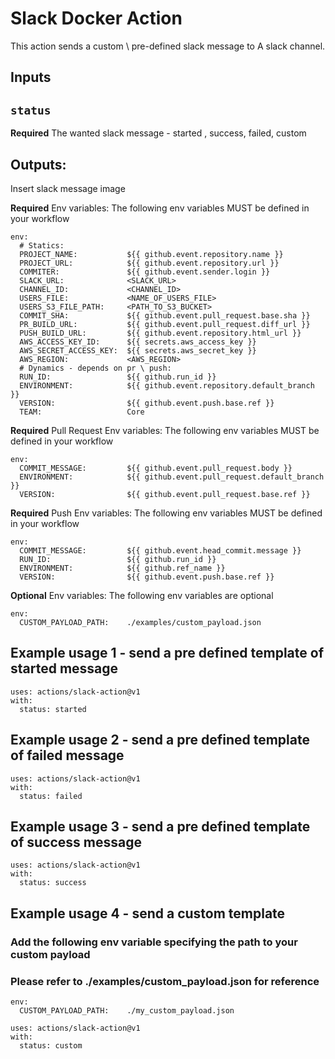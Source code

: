 # Slack Docker Action

This action sends a custom \ pre-defined slack message to A slack channel.

## Inputs

## `status`

**Required** The wanted slack message - started , success, failed, custom

## Outputs:
Insert slack message image



**Required** Env variables: The following env variables MUST be defined in your workflow
```
env:
  # Statics:
  PROJECT_NAME:           ${{ github.event.repository.name }}
  PROJECT_URL:            ${{ github.event.repository.url }}
  COMMITER:               ${{ github.event.sender.login }}
  SLACK_URL:              <SLACK_URL>
  CHANNEL_ID:             <CHANNEL_ID>
  USERS_FILE:             <NAME_OF_USERS_FILE>
  USERS_S3_FILE_PATH:     <PATH_TO_S3_BUCKET>
  COMMIT_SHA:             ${{ github.event.pull_request.base.sha }}
  PR_BUILD_URL:           ${{ github.event.pull_request.diff_url }}
  PUSH_BUILD_URL:         ${{ github.event.repository.html_url }}
  AWS_ACCESS_KEY_ID:      ${{ secrets.aws_access_key }}
  AWS_SECRET_ACCESS_KEY:  ${{ secrets.aws_secret_key }}
  AWS_REGION:             <AWS_REGION>
  # Dynamics - depends on pr \ push:
  RUN_ID:                 ${{ github.run_id }}
  ENVIRONMENT:            ${{ github.event.repository.default_branch }}
  VERSION:                ${{ github.event.push.base.ref }}
  TEAM:                   Core
```
**Required** Pull Request Env variables: The following env variables MUST be defined in your workflow
```
env:
  COMMIT_MESSAGE:         ${{ github.event.pull_request.body }}
  ENVIRONMENT:            ${{ github.event.pull_request.default_branch }}
  VERSION:                ${{ github.event.pull_request.base.ref }}

```
**Required** Push Env variables: The following env variables MUST be defined in your workflow
```
env:
  COMMIT_MESSAGE:         ${{ github.event.head_commit.message }}
  RUN_ID:                 ${{ github.run_id }}
  ENVIRONMENT:            ${{ github.ref_name }}
  VERSION:                ${{ github.event.push.base.ref }}
```
**Optional** Env variables: The following env variables are optional
```
env:
  CUSTOM_PAYLOAD_PATH:    ./examples/custom_payload.json
```


## Example usage 1 - send a pre defined template of started message
```
uses: actions/slack-action@v1
with:
  status: started
```

## Example usage 2 - send a pre defined template of failed message
```
uses: actions/slack-action@v1
with:
  status: failed
```

## Example usage 3 - send a pre defined template of success message
```
uses: actions/slack-action@v1
with:
  status: success
```

## Example usage 4 - send a custom template
### Add the following env variable specifying the path to your custom payload
### Please refer to ./examples/custom_payload.json for reference
```
env:
  CUSTOM_PAYLOAD_PATH:    ./my_custom_payload.json

uses: actions/slack-action@v1
with:
  status: custom
```

